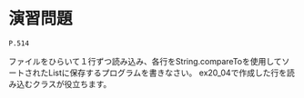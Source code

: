 
演習問題
========

`P.514`

ファイルをひらいて１行ずつ読み込み、各行をString.compareToを使用してソートされたListに保存するプログラムを書きなさい。
ex20_04で作成した行を読み込むクラスが役立ちます。

